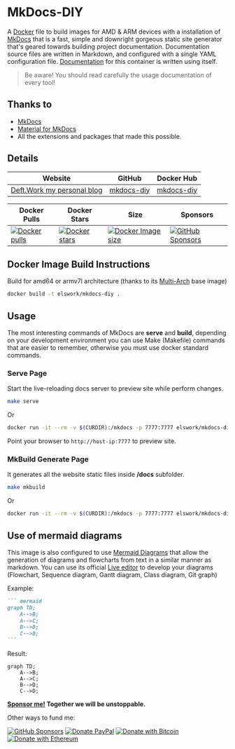 # MkDocs-DIY

A [Docker](http://docker.com) file to build images for AMD & ARM devices with a installation of [MkDocs](https://www.mkdocs.org/) that is a fast, simple and downright gorgeous static site generator that's geared towards building project documentation. Documentation source files are written in Markdown, and configured with a single YAML configuration file. [Documentation](https://deftwork.github.io/mkdocs-diy/) for this container is written using itself.

> Be aware! You should read carefully the usage documentation of every tool!

## Thanks to

- [MkDocs](https://www.mkdocs.org/)
- [Material for MkDocs](https://squidfunk.github.io/mkdocs-material/)
- All the extensions and packages that made this possible.

## Details

| Website | GitHub | Docker Hub |
| --- | --- | --- |
| [Deft.Work my personal blog](https://deft.work/mkdocs) | [mkdocs-diy](https://github.com/DeftWork/mkdocs-diy) | [mkdocs-diy](https://hub.docker.com/r/elswork/mkdocs-diy) |

| Docker Pulls | Docker Stars | Size | Sponsors |
| --- | --- | --- | --- |
| [![Docker pulls](https://img.shields.io/docker/pulls/elswork/mkdocs-diy.svg)](https://hub.docker.com/r/elswork/mkdocs-diy "mkdocs-diy on Docker Hub") | [![Docker stars](https://img.shields.io/docker/stars/elswork/mkdocs-diy.svg)](https://hub.docker.com/r/elswork/mkdocs-diy "mkdocs-diy on Docker Hub") | [![Docker Image size](https://img.shields.io/docker/image-size/elswork/mkdocs-diy)](https://hub.docker.com/r/elswork/mkdocs-diy "mkdocs-diy on Docker Hub") | [![GitHub Sponsors](https://img.shields.io/github/sponsors/elswork)](https://github.com/sponsors/elswork "Sponsor me!") |

## Docker Image Build Instructions

Build for amd64 or armv7l architecture (thanks to its [Multi-Arch](https://blog.docker.com/2017/11/multi-arch-all-the-things/) base image)

``` sh
docker build -t elswork/mkdocs-diy .
```

## Usage

The most interesting commands of MkDocs are **serve** and **build**, depending on your development environment you can use Make (Makefile) commands that are easier to remember, otherwise you must use docker standard commands. 

### Serve Page

Start the live-reloading docs server to preview site while perform changes.

``` sh
make serve
``` 
Or
``` sh
docker run -it --rm -v $(CURDIR):/mkdocs -p 7777:7777 elswork/mkdocs-diy mkdocs serve -a 0.0.0.0:7777
``` 
Point your browser to `http://host-ip:7777` to preview site.

### MkBuild Generate Page

It generates all the website static files inside **/docs** subfolder.

``` sh
make mkbuild
``` 
Or
``` sh
docker run -it --rm -v $(CURDIR):/mkdocs -p 7777:7777 elswork/mkdocs-diy mkdocs build
``` 

## Use of mermaid diagrams

This image is also configured to use [Mermaid Diagrams](https://mermaidjs.github.io) that allow the generation of diagrams and flowcharts from text in a similar manner as markdown.
You can use its official [Live editor](https://mermaidjs.github.io/mermaid-live-editor) to develop your diagrams (Flowchart, Sequence diagram, Gantt diagram, Class diagram, Git graph)

Example:

```` markdown
``` mermaid
graph TD;
    A-->B;
    A-->C;
    B-->D;
    C-->D;
```
````

Result:

<div class="result" markdown>

``` mermaid
graph TD;
    A-->B;
    A-->C;
    B-->D;
    C-->D;
```
</div>

**[Sponsor me!](https://github.com/sponsors/elswork) Together we will be unstoppable.**

Other ways to fund me:

[![GitHub Sponsors](https://img.shields.io/github/sponsors/elswork)](https://github.com/sponsors/elswork) [![Donate PayPal](https://img.shields.io/badge/Donate-PayPal-green.svg)](https://www.paypal.com/donate/?business=LFKA5YRJAFYR6&no_recurring=0&item_name=Open+Source+Donation&currency_code=EUR) [![Donate with Bitcoin](https://en.cryptobadges.io/badge/micro/18yfsHW2ma4SiY685wh4h7a1aTCqkq2AEc)](https://en.cryptobadges.io/donate/18yfsHW2ma4SiY685wh4h7a1aTCqkq2AEc) [![Donate with Ethereum](https://en.cryptobadges.io/badge/micro/0x186b91982CbB6450Af5Ab6F32edf074dFCE8771c)](https://en.cryptobadges.io/donate/0x186b91982CbB6450Af5Ab6F32edf074dFCE8771c)